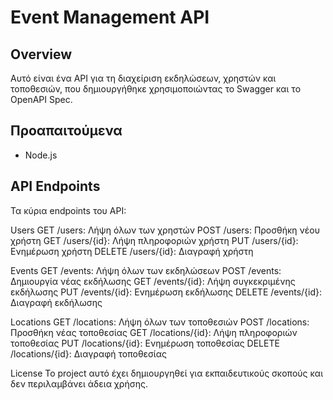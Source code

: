 # Event Management API

## Overview
Αυτό είναι ένα API για τη διαχείριση εκδηλώσεων, χρηστών και τοποθεσιών, που δημιουργήθηκε χρησιμοποιώντας το Swagger και το OpenAPI Spec.

## Προαπαιτούμενα
- Node.js

## API Endpoints

Τα κύρια endpoints του API:

Users
GET /users: Λήψη όλων των χρηστών
POST /users: Προσθήκη νέου χρήστη
GET /users/{id}: Λήψη πληροφοριών χρήστη
PUT /users/{id}: Ενημέρωση χρήστη
DELETE /users/{id}: Διαγραφή χρήστη

Events
GET /events: Λήψη όλων των εκδηλώσεων
POST /events: Δημιουργία νέας εκδήλωσης
GET /events/{id}: Λήψη συγκεκριμένης εκδήλωσης
PUT /events/{id}: Ενημέρωση εκδήλωσης
DELETE /events/{id}: Διαγραφή εκδήλωσης

Locations
GET /locations: Λήψη όλων των τοποθεσιών
POST /locations: Προσθήκη νέας τοποθεσίας
GET /locations/{id}: Λήψη πληροφοριών τοποθεσίας
PUT /locations/{id}: Ενημέρωση τοποθεσίας
DELETE /locations/{id}: Διαγραφή τοποθεσίας

License
Το project αυτό έχει δημιουργηθεί για εκπαιδευτικούς σκοπούς και δεν περιλαμβάνει άδεια χρήσης.
